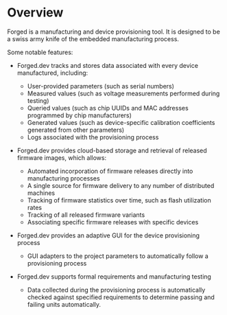 # Overview

Forged is a manufacturing and device provisioning tool. It is designed to be a swiss army knife of
the embedded manufacturing process.

Some notable features:
* Forged.dev tracks and stores data associated with every device manufactured, including:
    * User-provided parameters (such as serial numbers)
    * Measured values (such as voltage measurements performed during testing)
    * Queried values (such as chip UUIDs and MAC addresses programmed by chip manufacturers)
    * Generated values (such as device-specific calibration coefficients generated from other
            parameters)
    * Logs associated with the provisioning process

* Forged.dev provides cloud-based storage and retrieval of released firmware images, which allows:
    * Automated incorporation of firmware releases directly into manufacturing processes
    * A single source for firmware delivery to any number of distributed machines
    * Tracking of firmware statistics over time, such as flash utilization rates
    * Tracking of all released firmware variants
    * Associating specific firmware releases with specific devices

* Forged.dev provides an adaptive GUI for the device provisioning process
    * GUI adapters to the project parameters to automatically follow a provisioning process

* Forged.dev supports formal requirements and manufacturing testing
    * Data collected during the provisioning process is automatically checked against specified
    requirements to determine passing and failing units automatically.

